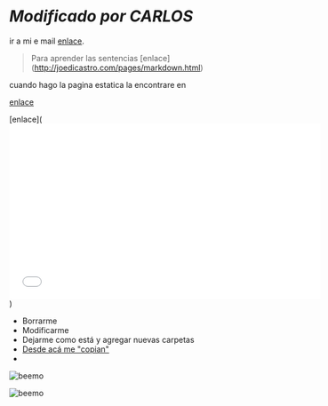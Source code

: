 # *Modificado por CARLOS*

ir a mi e mail [enlace](http://mail.ies21.edu.ar "mail de ies").

> Para aprender las sentencias [enlace] (http://joedicastro.com/pages/markdown.html)

cuando hago la pagina estatica la encontrare en 

[enlace](http://TATOMV.github.io/GitHub-Para-Todos)

[enlace](<iframe width="560" height="315" src="//www.youtube.com/embed/pCUqQ5WekY8" frameborder="0" allowfullscreen></iframe>)


- Borrarme
- Modificarme
- Dejarme como está y agregar nuevas carpetas
- [Desde acá me "copian"](https://github.com/acercadelaeducacion/GitHub-Para-Todos/fork)
- 
![beemo](http://www.gifandgif.es/gifs_animados/Perros/Gifs%20Animados%20Perros%20(15).gif "perrito")

![beemo](http://media.giphy.com/media/Uoyf084JYOblK/giphy.gif "Este texto aparece cuando el mouse está sobre la imagen")

